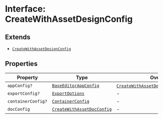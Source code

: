 # Interface: CreateWithAssetDesignConfig

## Extends

- [`CreateWithAssetDesignConfig`](../../../../editor/DesignConfig.types/interfaces/CreateWithAssetDesignConfig.md)

## Properties

| Property | Type | Overrides | Inherited from |
| ------ | ------ | ------ | ------ |
| `appConfig?` | [`BaseEditorAppConfig`](../../../../editor/AppConfig.types/interfaces/BaseEditorAppConfig.md) | [`CreateWithAssetDesignConfig`](../../../../editor/DesignConfig.types/interfaces/CreateWithAssetDesignConfig.md).`appConfig` | - |
| `exportConfig?` | [`ExportOptions`](../../../../ExportConfig.types/type-aliases/ExportOptions.md) | - | [`CreateWithAssetDesignConfig`](../../../../editor/DesignConfig.types/interfaces/CreateWithAssetDesignConfig.md).`exportConfig` |
| `containerConfig?` | [`ContainerConfig`](../../../../ContainerConfig.types/type-aliases/ContainerConfig.md) | - | [`CreateWithAssetDesignConfig`](../../../../editor/DesignConfig.types/interfaces/CreateWithAssetDesignConfig.md).`containerConfig` |
| `docConfig` | [`CreateWithAssetDocConfig`](../../../../editor/DocConfig.types/interfaces/CreateWithAssetDocConfig.md) | - | [`CreateWithAssetDesignConfig`](../../../../editor/DesignConfig.types/interfaces/CreateWithAssetDesignConfig.md).`docConfig` |
